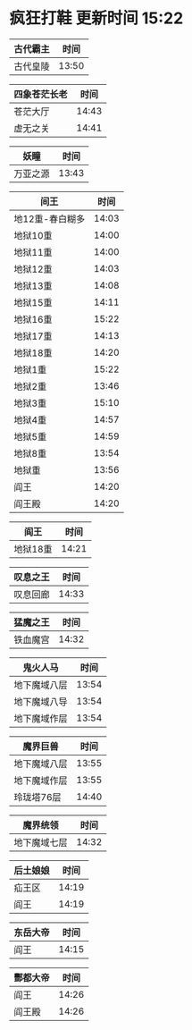 # 疯狂打鞋 更新时间 15:22

| 古代霸主   | 时间    |
|--------|-------|
| 古代皇陵 | 13:50 |

| 四象苍茫长老   | 时间    |
|--------|-------|
| 苍茫大厅 | 14:43 |
| 虚无之关 | 14:41 |

| 妖瞳   | 时间    |
|--------|-------|
| 万亚之源 | 13:43 |

| 间王   | 时间    |
|--------|-------|
| 地12重-春白糊多 | 14:03 |
| 地狱10重 | 14:00 |
| 地狱11重 | 14:00 |
| 地狱12重 | 14:03 |
| 地狱13重 | 14:08 |
| 地狱15重 | 14:11 |
| 地狱16重 | 15:22 |
| 地狱17重 | 14:13 |
| 地狱18重 | 14:20 |
| 地狱1重 | 15:22 |
| 地狱2重 | 13:46 |
| 地狱3重 | 15:10 |
| 地狱4重 | 14:57 |
| 地狱5重 | 14:59 |
| 地狱8重 | 13:54 |
| 地狱重 | 13:56 |
| 阎王 | 14:20 |
| 阎王殿 | 14:20 |

| 阎王   | 时间    |
|--------|-------|
| 地狱18重 | 14:21 |

| 叹息之王   | 时间    |
|--------|-------|
| 叹息回廊 | 14:33 |

| 猛魔之王   | 时间    |
|--------|-------|
| 铁血魔宫 | 14:32 |

| 鬼火人马   | 时间    |
|--------|-------|
| 地下魔域八层 | 13:54 |
| 地下魔域八导 | 13:54 |
| 地下魔域作层 | 13:54 |

| 魔界巨兽   | 时间    |
|--------|-------|
| 地下魔域八层 | 13:55 |
| 地下魔域作层 | 13:55 |
| 玲珑塔76层 | 14:40 |

| 魔界统领   | 时间    |
|--------|-------|
| 地下魔域七层 | 14:32 |

| 后土娘娘   | 时间    |
|--------|-------|
| 疝王区 | 14:19 |
| 阎王 | 14:19 |

| 东岳大帝   | 时间    |
|--------|-------|
| 阎王 | 14:15 |

| 酆都大帝   | 时间    |
|--------|-------|
| 阎王 | 14:26 |
| 阎王殿 | 14:26 |